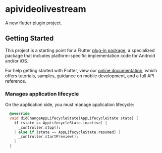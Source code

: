 # apivideolivestream

A new flutter plugin project.

## Getting Started

This project is a starting point for a Flutter
[plug-in package](https://flutter.dev/developing-packages/),
a specialized package that includes platform-specific implementation code for
Android and/or iOS.

For help getting started with Flutter, view our
[online documentation](https://flutter.dev/docs), which offers tutorials,
samples, guidance on mobile development, and a full API reference.


### Manages application lifecycle

On the application side, you must manage application lifecycle:
```dart
  @override
  void didChangeAppLifecycleState(AppLifecycleState state) {
    if (state == AppLifecycleState.inactive) {
      _controller.stop();
    } else if (state == AppLifecycleState.resumed) {
      _controller.startPreview();
    }
  }
```

